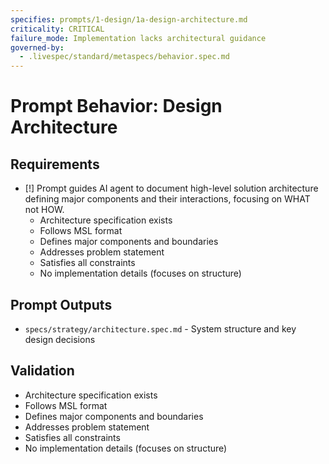 ```yaml
---
specifies: prompts/1-design/1a-design-architecture.md
criticality: CRITICAL
failure_mode: Implementation lacks architectural guidance
governed-by:
  - .livespec/standard/metaspecs/behavior.spec.md
---
```


# Prompt Behavior: Design Architecture

## Requirements
- [!] Prompt guides AI agent to document high-level solution architecture defining major components and their interactions, focusing on WHAT not HOW.
  - Architecture specification exists
  - Follows MSL format
  - Defines major components and boundaries
  - Addresses problem statement
  - Satisfies all constraints
  - No implementation details (focuses on structure)

## Prompt Outputs

- `specs/strategy/architecture.spec.md` - System structure and key design decisions

## Validation

- Architecture specification exists
- Follows MSL format
- Defines major components and boundaries
- Addresses problem statement
- Satisfies all constraints
- No implementation details (focuses on structure)
